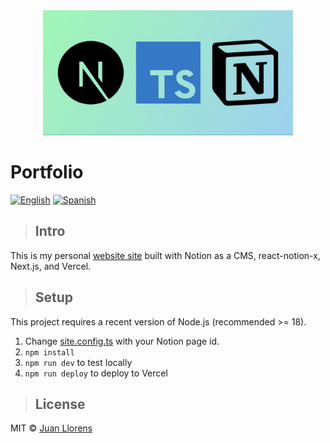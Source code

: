 <div align=center>
  <img alt="header" src="./assets/header.jpg" width="auto" height="200" />
</div>

# Portfolio

[![English](https://img.shields.io/badge/CV-English-blue)](https://github.com/IberaSoft/portfolio/blob/master/doc/cv-english.pdf) [![Spanish](https://img.shields.io/badge/CV-Spanish-orange)](https://github.com/IberaSoft/portfolio/blob/master/doc/cv-spanish.pdf)

> ## Intro

This is my personal [website site](https://juancruzllorens.dev/) built with Notion as a CMS, react-notion-x, Next.js, and Vercel.

> ## Setup

This project requires a recent version of Node.js (recommended >= 18).

1. Change [site.config.ts](./site.config.ts) with your Notion page id.
2. `npm install`
3. `npm run dev` to test locally
4. `npm run deploy` to deploy to Vercel

> ## License

MIT © [Juan Llorens](https://juancruzllorens.dev)
